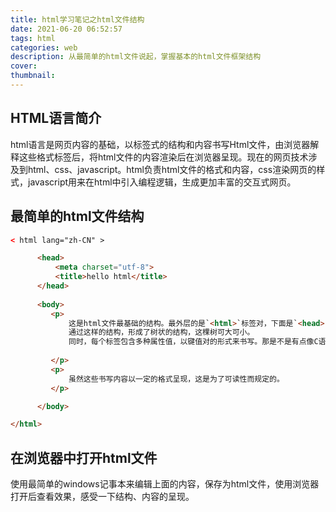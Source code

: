 ```yaml
---
title: html学习笔记之html文件结构
date: 2021-06-20 06:52:57
tags: html
categories: web
description: 从最简单的html文件说起，掌握基本的html文件框架结构
cover:
thumbnail:
---
```


## HTML语言简介

html语言是网页内容的基础，以标签式的结构和内容书写Html文件，由浏览器解释这些格式标签后，将html文件的内容渲染后在浏览器呈现。现在的网页技术涉及到html、css、javascript。html负责html文件的格式和内容，css渲染网页的样式，javascript用来在html中引入编程逻辑，生成更加丰富的交互式网页。

## 最简单的html文件结构

```html
< html lang="zh-CN" >

      <head>
          <meta charset="utf-8">
          <title>hello html</title>
      </head>
        
      <body>
         <p>
             这是html文件最基础的结构。最外层的是`<html>`标签对，下面是`<head>`对和'<p>'标签对，是'<html>'的子标签，这两个标签是并列关系。
             通过这样的结构，形成了树状的结构，这棵树可大可小。
             同时，每个标签包含多种属性值，以键值对的形式来书写。那是不是有点像C语言的结构体呢，定义一个结构体，然后以键值对的形式来描述各种属性
         
         </p>
         <p>
             虽然这些书写内容以一定的格式呈现，这是为了可读性而规定的。                     
         </p>

      </body>

</html>


```

## 在浏览器中打开html文件

​    使用最简单的windows记事本来编辑上面的内容，保存为html文件，使用浏览器打开后查看效果，感受一下结构、内容的呈现。




